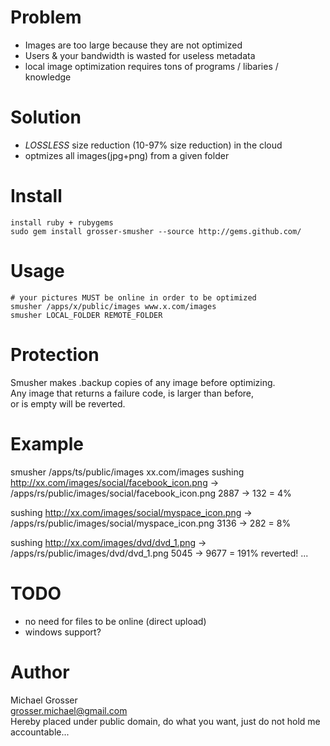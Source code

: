 Problem
=======
 - Images are too large because they are not optimized
 - Users & your bandwidth is wasted for useless metadata
 - local image optimization requires tons of programs / libaries / knowledge

Solution
========
 - *LOSSLESS* size reduction (10-97% size reduction) in the cloud
 - optmizes all images(jpg+png) from a given folder

Install
=======
    install ruby + rubygems
    sudo gem install grosser-smusher --source http://gems.github.com/

Usage
=====
    # your pictures MUST be online in order to be optimized
    smusher /apps/x/public/images www.x.com/images
    smusher LOCAL_FOLDER REMOTE_FOLDER

Protection
==========
Smusher makes .backup copies of any image before optimizing.  
Any image that returns a failure code, is larger than before,  
or is empty will be reverted.

Example
======

  smusher /apps/ts/public/images xx.com/images
  sushing http://xx.com/images/social/facebook_icon.png -> /apps/rs/public/images/social/facebook_icon.png
  2887 -> 132                              = 4%

  sushing http://xx.com/images/social/myspace_icon.png -> /apps/rs/public/images/social/myspace_icon.png
  3136 -> 282                              = 8%

  sushing http://xx.com/images/dvd/dvd_1.png -> /apps/rs/public/images/dvd/dvd_1.png
  5045 -> 9677                             = 191%
  reverted!
  ...

TODO
====
 - no need for files to be online (direct upload)
 - windows support?

Author
======
Michael Grosser  
grosser.michael@gmail.com  
Hereby placed under public domain, do what you want, just do not hold me accountable...  